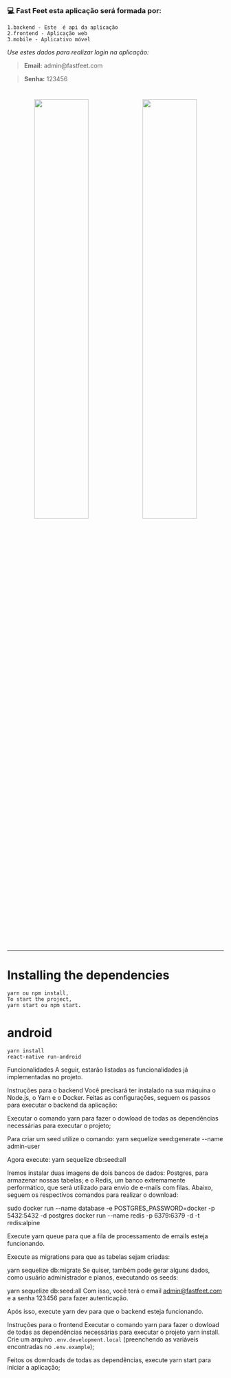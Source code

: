 ### :computer: Fast Feet esta aplicação será formada por:

```
1.backend - Este  é api da aplicação
2.frontend - Aplicação web
3.mobile - Aplicativo móvel
```
_Use estes dados para realizar login na aplicação:_
<blockquote><strong>Email:</strong> admin@fastfeet.com</blockquote>
<blockquote> <strong>Senha:</strong> 123456</blockquote>

<h1 align="center">
<img src="https://raw.githubusercontent.com/MicaelliMedeiros/FastFeet/master/frontend/.github/image1.jpg" width="50%" height="50%" /><img src="https://raw.githubusercontent.com/MicaelliMedeiros/FastFeet/master/frontend/.github/image2.jpg" width="50%" height="50%" />

___
# Installing the dependencies

```
yarn ou npm install,
To start the project,
yarn start ou npm start.
```
# android
```
yarn install
react-native run-android
```
Funcionalidades
A seguir, estarão listadas as funcionalidades já implementadas no projeto.


Instruções para o backend
Você precisará ter instalado na sua máquina o Node.js, o Yarn e o Docker. Feitas as configurações, seguem os passos para executar o backend da aplicação:

Executar o comando yarn para fazer o dowload de todas as dependências necessárias para executar o projeto;

Para criar um seed utilize o comando:
yarn sequelize seed:generate --name admin-user

Agora execute:
yarn sequelize db:seed:all

Iremos instalar duas imagens de dois bancos de dados: Postgres, para armazenar nossas tabelas; e o Redis, um banco extremamente performático, que será utilizado para envio de e-mails com filas. Abaixo, seguem os respectivos comandos para realizar o download:

sudo docker run --name database -e POSTGRES_PASSWORD=docker -p 5432:5432 -d postgres
docker run --name redis -p 6379:6379 -d -t redis:alpine

Execute yarn queue para que a fila de processamento de emails esteja funcionando.

Execute as migrations para que as tabelas sejam criadas:

yarn sequelize db:migrate
Se quiser, também pode gerar alguns dados, como usuário administrador e planos, executando os seeds:

yarn sequelize db:seed:all
Com isso, você terá o email admin@fastfeet.com e a senha 123456 para fazer autenticação.

Após isso, execute yarn dev para que o backend esteja funcionando.

Instruções para o frontend
Executar o comando yarn para fazer o dowload de todas as dependências necessárias para executar o projeto yarn install. Crie um  arquivo `.env.development.local` (preenchendo as variáveis encontradas no `.env.example`);

Feitos os downloads de todas as dependências, execute yarn start para iniciar a aplicação;
```
